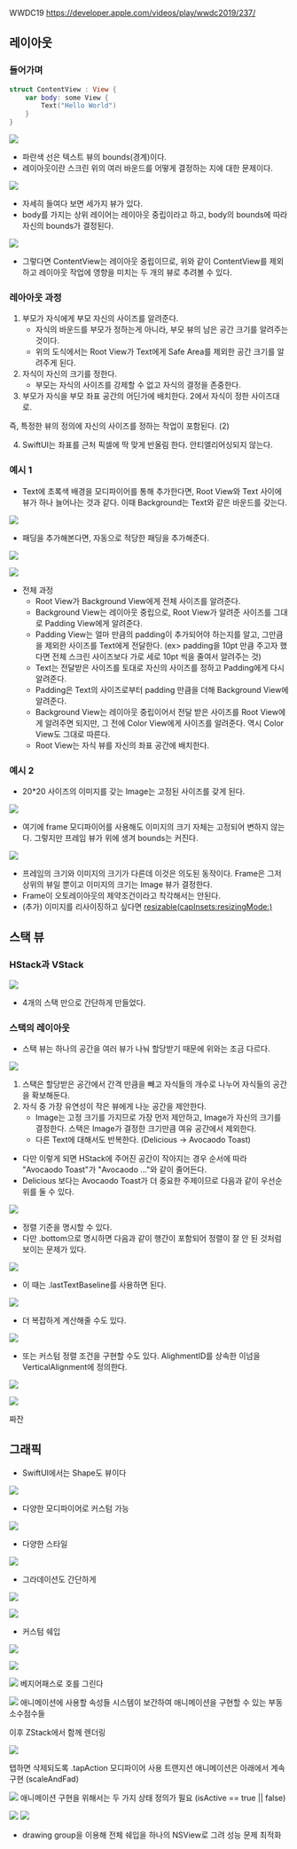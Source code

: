 WWDC19
https://developer.apple.com/videos/play/wwdc2019/237/

## 레이아웃
### 들어가며
```swift
struct ContentView : View {
	var body: some View {
		Text("Hello World")
	}
}
```

![](Pasted%20image%2020250315164402.png)
- 파란색 선은 텍스트 뷰의 bounds(경계)이다.
- 레이아웃이란 스크린 위의 여러 바운드를 어떻게 결정하는 지에 대한 문제이다.

![](Pasted%20image%2020250315164643.png)
- 자세히 들여다 보면 세가지 뷰가 있다.
- body를 가지는 상위 레이어는 레이아웃 중립이라고 하고, body의 bounds에 따라 자신의 bounds가 결정된다.

![](Pasted%20image%2020250315165527.png)
- 그렇다면 ContentView는 레이아웃 중립이므로, 위와 같이 ContentView를 제외하고 레이아웃 작업에 영향을 미치는 두 개의 뷰로 추려볼 수 있다.

### 레아아웃 과정
1. 부모가 자식에게 부모 자신의 사이즈를 알려준다.
	- 자식의 바운드를 부모가 정하는게 아니라, 부모 뷰의 남은 공간 크기를 알려주는 것이다.
	- 위의 도식에서는 Root View가 Text에게 Safe Area를 제외한 공간 크기를 알려주게 된다.
2. 자식이 자신의 크기를 정한다.
	- 부모는 자식의 사이즈를 강제할 수 없고 자식의 결정을 존중한다.
3. 부모가 자식을 부모 좌표 공간의 어딘가에 배치한다. 2에서 자식이 정한 사이즈대로.

즉, 특정한 뷰의 정의에 자신의 사이즈를 정하는 작업이 포함된다. (2)

4. SwiftUI는 좌표를 근처 픽셀에 딱 맞게 반올림 한다. 안티앨리어싱되지 않는다.


### 예시 1
- Text에 초록색 배경을 모디파이어를 통해 추가한다면, Root View와 Text 사이에 뷰가 하나 늘어나는 것과 같다. 이때 Background는 Text와 같은 바운드를 갖는다.

![](Pasted%20image%2020250315171220.png)

- 패딩을 추가해본다면, 자동으로 적당한 패딩을 추가해준다.

![](Pasted%20image%2020250315171333.png)

![](Pasted%20image%2020250315171437.png)

- 전체 과정
	- Root View가 Background View에게 전체 사이즈를 알려준다.
	- Background View는 레이아웃 중립으로, Root View가 알려준 사이즈를 그대로 Padding View에게 알려준다.
	- Padding View는 얼마 만큼의 padding이 추가되어야 하는지를 알고, 그만큼을 제외한 사이즈를 Text에게 전달한다. (ex> padding을 10pt 만큼 주고자 했다면 전체 스크린 사이즈보다 가로 세로 10pt 씩을 줄여서 알려주는 것)
	- Text는 전달받은 사이즈를 토대로 자신의 사이즈를 정하고 Padding에게 다시 알려준다.
	- Padding은 Text의 사이즈로부터 padding 만큼을 더해 Background View에 알려준다.
	- Background View는 레이아웃 중립이어서 전달 받은 사이즈를 Root View에게 알려주면 되지만, 그 전에 Color View에게 사이즈를 알려준다. 역시 Color View도 그대로 따른다.
	- Root View는 자식 뷰를 자신의 좌표 공간에 배치한다.

### 예시 2
- 20\*20 사이즈의 이미지를 갖는 Image는 고정된 사이즈를 갖게 된다.

![](Pasted%20image%2020250315173038.png)

- 여기에 frame 모디파이어를 사용해도 이미지의 크기 자체는 고정되어 변하지 않는다. 그렇지만 프레임 뷰가 위에 생겨 bounds는 커진다.

![](Pasted%20image%2020250315173136.png)

- 프레임의 크기와 이미지의 크기가 다른데 이것은 의도된 동작이다. Frame은 그저 상위의 뷰일 뿐이고 이미지의 크기는 Image 뷰가 결정한다.
- Frame이 오토레이아웃의 제약조건이라고 착각해서는 안된다.
- (추가) 이미지를 리사이징하고 싶다면 [resizable(capInsets:resizingMode:)](https://developer.apple.com/documentation/swiftui/image/resizable(capinsets:resizingmode:))

## 스택 뷰
### HStack과 VStack
![](Pasted%20image%2020250315174248.png)

- 4개의 스택 만으로 간단하게 만들었다.

### 스택의 레이아웃
- 스택 뷰는 하나의 공간을 여러 뷰가 나눠 할당받기 때문에 위와는 조금 다르다.

![](Pasted%20image%2020250315174551.png)

1. 스택은 할당받은 공간에서 간격 만큼을 빼고 자식들의 개수로 나누어 자식들의 공간을 확보해둔다.
2. 자식 중 가장 유연성이 작은 뷰에게 나눈 공간을 제안한다.
	- Image는 고정 크기를 가지므로 가장 먼저 제안하고, Image가 자신의 크기를 결정한다. 스택은 Image가 결정한 크기만큼 여유 공간에서 제외한다.
	- 다른 Text에 대해서도 반복한다. (Delicious -> Avocaodo Toast)

- 다만 이렇게 되면 HStack에 주어진 공간이 작아지는 경우 순서에 따라 "Avocaodo Toast"가 "Avocaodo ..."와 같이 줄어든다. 
- Delicious 보다는 Avocaodo Toast가 더 중요한 주제이므로 다음과 같이 우선순위를 둘 수 있다.

![](Pasted%20image%2020250315175616.png)

- 정렬 기준을 명시할 수 있다.
- 다만 .bottom으로 명시하면 다음과 같이 행간이 포함되어 정렬이 잘 안 된 것처럼 보이는 문제가 있다.

![](Pasted%20image%2020250315175951.png)

- 이 때는 .lastTextBaseline를 사용하면 된다.

![](Pasted%20image%2020250315180031.png)

- 더 복잡하게 계산해줄 수도 있다.

![](Pasted%20image%2020250315180200.png)

- 또는 커스텀 정렬 조건을 구현할 수도 있다. AlighmentID를 상속한 이넘을 VerticalAlignment에 정의한다.

![](Pasted%20image%2020250315180447.png)

![](Pasted%20image%2020250315180417.png)

짜잔

## 그래픽

- SwiftUI에서는 Shape도 뷰이다

![](Pasted%20image%2020250315204053.png)

- 다양한 모디파이어로 커스텀 가능

![](Pasted%20image%2020250315204143.png)

- 다양한 스타일

![](Pasted%20image%2020250315204254.png)

- 그라데이션도 간단하게

![](Pasted%20image%2020250315204337.png)

![](Pasted%20image%2020250315204356.png)

- 커스텀 쉐입

![](Pasted%20image%2020250315204713.png)

![](Pasted%20image%2020250315204806.png)

![](Pasted%20image%2020250315204840.png)
베지어패스로 호를 그린다

![](Pasted%20image%2020250315204925.png)
애니메이션에 사용할 속성들
시스템이 보간하여 애니메이션을 구현할 수 있는 부동소수점수들

이후 ZStack에서 함께 렌더링

![](Pasted%20image%2020250315205423.png)

탭하면 삭제되도록 .tapAction 모디파이어 사용
트랜지션 애니메이션은 아래에서 계속 구현 (scaleAndFad)


![](Pasted%20image%2020250315205552.png)
애니메이션 구현을 위해서는 두 가지 상태 정의가 필요 (isActive == true || false)

![](Pasted%20image%2020250315205716.png)
![](Pasted%20image%2020250315205736.png)

-  drawing group을 이용해 전체 쉐입을 하나의 NSView로 그려 성능 문제 최적화
